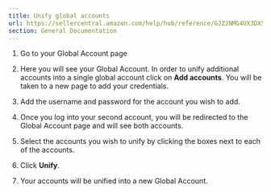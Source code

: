 ```yaml
---
title: Unify global accounts
url: https://sellercentral.amazon.com/help/hub/reference/GJZJNMG4UX3DXSGV
section: General Documentation
---
```


  1. Go to your Global Account page

  2. Here you will see your Global Account. In order to unify additional accounts into a single global account click on **Add accounts**. You will be taken to a new page to add your credentials.

  3. Add the username and password for the account you wish to add.

  4. Once you log into your second account, you will be redirected to the Global Account page and will see both accounts.

  5. Select the accounts you wish to unify by clicking the boxes next to each of the accounts.

  6. Click **Unify**.

  7. Your accounts will be unified into a new Global Account.

